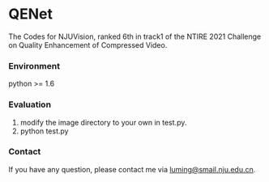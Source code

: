# QENet
The Codes for NJUVision, ranked 6th in track1 of the NTIRE 2021 Challenge on Quality Enhancement of Compressed Video.
### Environment
python >= 1.6
### Evaluation
1. modify the image directory to your own in test.py.
2. python test.py
### Contact
If you have any question, please contact me via luming@smail.nju.edu.cn.

